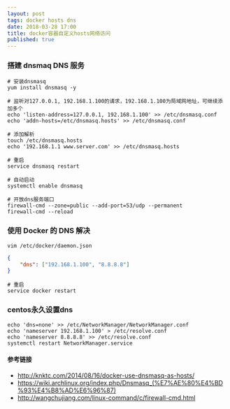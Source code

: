 ```yaml
---
layout: post
tags: docker hosts dns
date: 2018-03-28 17:00
title: docker容器自定义hosts网络访问
published: true
---
```


### 搭建 dnsmaq DNS 服务
```shell
# 安装dnsmasq
yum install dnsmasq -y

# 监听对127.0.0.1, 192.168.1.100的请求，192.168.1.100为局域网地址，可继续添加多个
echo 'listen-address=127.0.0.1, 192.168.1.100' >> /etc/dnsmasq.conf
echo 'addn-hosts=/etc/dnsmasq.hosts' >> /etc/dnsmasq.conf

# 添加解析
touch /etc/dnsmasq.hosts
echo '192.168.1.1 www.server.com' >> /etc/dnsmasq.hosts

# 重启
service dnsmasq restart

# 自动启动
systemctl enable dnsmasq

# 开放dns服务端口
firewall-cmd --zone=public --add-port=53/udp --permanent
firewall-cmd --reload
```

<!--more-->

### 使用 Docker 的 DNS 解决
```shell
vim /etc/docker/daemon.json
```

```json
{
    "dns": ["192.168.1.100", "8.8.8.8"]
}
```

```shell
# 重启
service docker restart
```

### centos永久设置dns
```
echo 'dns=none' >> /etc/NetworkManager/NetworkManager.conf
echo 'nameserver 192.168.1.100' > /etc/resolve.conf
echo 'nameserver 8.8.8.8' >> /etc/resolve.conf
systemctl restart NetworkManager.service
```

#### 参考链接
* http://knktc.com/2014/08/16/docker-use-dnsmasq-as-hosts/
* https://wiki.archlinux.org/index.php/Dnsmasq_(%E7%AE%80%E4%BD%93%E4%B8%AD%E6%96%87)
* http://wangchujiang.com/linux-command/c/firewall-cmd.html